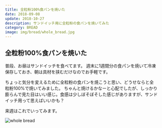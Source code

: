 ```yaml
---
title: 全粒粉100%食パンを焼いた
date: 2018-09-08
update: 2018-10-27
description: サンドイッチ用に全粒粉の食パンを焼いてみた
category: BREAD
image: img/bread/whole_bread.jpg
---
```


## 全粒粉100%食パンを焼いた

普段、お昼はサンドイッチを食べてます。
週末に1週間分の食パンを焼いて冷凍保存しておき、朝は具材を挟むだけなのでお手軽です。

ちょっと気分を変えるために全粒粉の食パンを焼こうと思い、どうせならと全粒粉100%で焼いてみました。
ちゃんと焼けるかなーと心配でしたが、しっかり膨らんで見た目はいい感じ。食感は少しぼそぼそした感じがありますが、サンドイッチ用って思えばいいかも？

来週はこれでいってみます。

![whole bread](/img/bread/whole_bread.jpg "100% whole bread")
